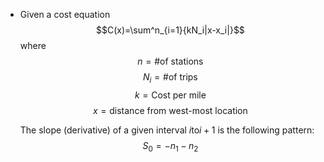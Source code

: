 - Given a cost equation
  $$C(x)=\sum^n_{i=1}{kN_i|x-x_i|}$$
  where
  $$n = \text{\# of stations}$$
  $$N_i = \text{\# of trips}$$
  $$k = \text{Cost per mile}$$
  $$x = \text{distance from west-most location}$$
  
  The slope (derivative) of a given interval $i \text{to} i+1$ is the following pattern:
  $$S_0=-n_1-n_2$$